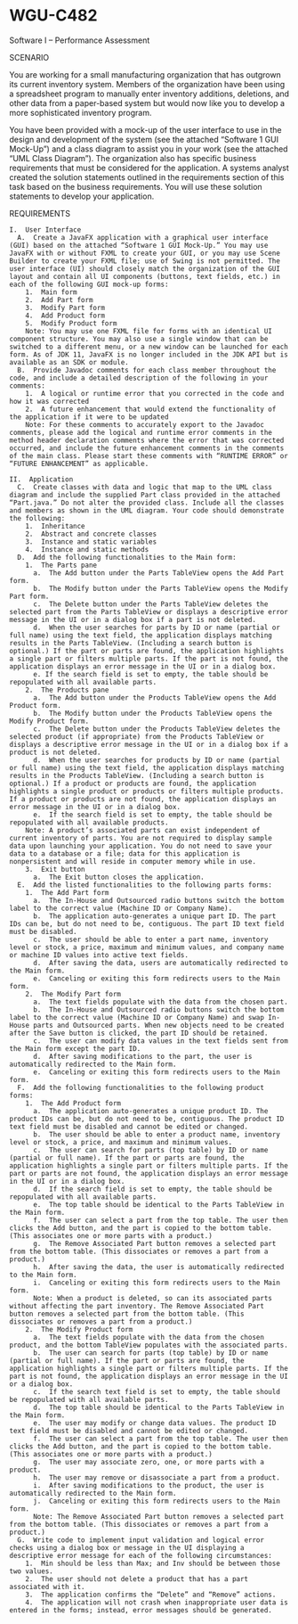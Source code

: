 # WGU-C482
Software I – Performance Assessment


SCENARIO

You are working for a small manufacturing organization that has outgrown its current inventory system. Members of the organization have been using a spreadsheet program to manually enter inventory additions, deletions, and other data from a paper-based system but would now like you to develop a more sophisticated inventory program.

You have been provided with a mock-up of the user interface to use in the design and development of the system (see the attached “Software 1 GUI Mock-Up”) and a class diagram to assist you in your work (see the attached “UML Class Diagram”). The organization also has specific business requirements that must be considered for the application. A systems analyst created the solution statements outlined in the requirements section of this task based on the business requirements. You will use these solution statements to develop your application.

REQUIREMENTS

    I.  User Interface
      A.  Create a JavaFX application with a graphical user interface (GUI) based on the attached “Software 1 GUI Mock-Up.” You may use JavaFX with or without FXML to create your GUI, or you may use Scene Builder to create your FXML file; use of Swing is not permitted. The user interface (UI) should closely match the organization of the GUI layout and contain all UI components (buttons, text fields, etc.) in each of the following GUI mock-up forms:
        1.  Main form
        2.  Add Part form
        3.  Modify Part form
        4.  Add Product form
        5.  Modify Product form
        Note: You may use one FXML file for forms with an identical UI component structure. You may also use a single window that can be switched to a different menu, or a new window can be launched for each form. As of JDK 11, JavaFX is no longer included in the JDK API but is available as an SDK or module.
      B.  Provide Javadoc comments for each class member throughout the code, and include a detailed description of the following in your comments:
        1.  A logical or runtime error that you corrected in the code and how it was corrected
        2.  A future enhancement that would extend the functionality of the application if it were to be updated
        Note: For these comments to accurately export to the Javadoc comments, please add the logical and runtime error comments in the method header declaration comments where the error that was corrected occurred, and include the future enhancement comments in the comments of the main class. Please start these comments with “RUNTIME ERROR” or “FUTURE ENHANCEMENT” as applicable.

    II.  Application
      C.  Create classes with data and logic that map to the UML class diagram and include the supplied Part class provided in the attached “Part.java.” Do not alter the provided class. Include all the classes and members as shown in the UML diagram. Your code should demonstrate the following:
        1.  Inheritance
        2.  Abstract and concrete classes
        3.  Instance and static variables
        4.  Instance and static methods
      D.  Add the following functionalities to the Main form:
        1.  The Parts pane
          a.  The Add button under the Parts TableView opens the Add Part form.
          b.  The Modify button under the Parts TableView opens the Modify Part form.
          c.  The Delete button under the Parts TableView deletes the selected part from the Parts TableView or displays a descriptive error message in the UI or in a dialog box if a part is not deleted.
          d.  When the user searches for parts by ID or name (partial or full name) using the text field, the application displays matching results in the Parts TableView. (Including a search button is optional.) If the part or parts are found, the application highlights a single part or filters multiple parts. If the part is not found, the application displays an error message in the UI or in a dialog box.
          e. If the search field is set to empty, the table should be repopulated with all available parts.
        2.  The Products pane
          a.  The Add button under the Products TableView opens the Add Product form.
          b.  The Modify button under the Products TableView opens the Modify Product form.
          c.  The Delete button under the Products TableView deletes the selected product (if appropriate) from the Products TableView or displays a descriptive error message in the UI or in a dialog box if a product is not deleted.
          d.  When the user searches for products by ID or name (partial or full name) using the text field, the application displays matching results in the Products TableView. (Including a search button is optional.) If a product or products are found, the application highlights a single product or products or filters multiple products. If a product or products are not found, the application displays an error message in the UI or in a dialog box.
          e.  If the search field is set to empty, the table should be repopulated with all available products.
        Note: A product’s associated parts can exist independent of current inventory of parts. You are not required to display sample data upon launching your application. You do not need to save your data to a database or a file; data for this application is nonpersistent and will reside in computer memory while in use.
        3.  Exit button
          a.  The Exit button closes the application.
      E.  Add the listed functionalities to the following parts forms:
        1.  The Add Part form
          a.  The In-House and Outsourced radio buttons switch the bottom label to the correct value (Machine ID or Company Name).
          b.  The application auto-generates a unique part ID. The part IDs can be, but do not need to be, contiguous. The part ID text field must be disabled.
          c.  The user should be able to enter a part name, inventory level or stock, a price, maximum and minimum values, and company name or machine ID values into active text fields.
          d.  After saving the data, users are automatically redirected to the Main form.
          e.  Canceling or exiting this form redirects users to the Main form.
        2.  The Modify Part form
          a.  The text fields populate with the data from the chosen part.
          b.  The In-House and Outsourced radio buttons switch the bottom label to the correct value (Machine ID or Company Name) and swap In-House parts and Outsourced parts. When new objects need to be created after the Save button is clicked, the part ID should be retained.
          c.  The user can modify data values in the text fields sent from the Main form except the part ID.
          d.  After saving modifications to the part, the user is automatically redirected to the Main form.
          e.  Canceling or exiting this form redirects users to the Main form.
      F.  Add the following functionalities to the following product forms:
        1.  The Add Product form
          a.  The application auto-generates a unique product ID. The product IDs can be, but do not need to be, contiguous. The product ID text field must be disabled and cannot be edited or changed.
          b.  The user should be able to enter a product name, inventory level or stock, a price, and maximum and minimum values.
          c.  The user can search for parts (top table) by ID or name (partial or full name). If the part or parts are found, the application highlights a single part or filters multiple parts. If the part or parts are not found, the application displays an error message in the UI or in a dialog box.
          d.  If the search field is set to empty, the table should be repopulated with all available parts.
          e.  The top table should be identical to the Parts TableView in the Main form.
          f.  The user can select a part from the top table. The user then clicks the Add button, and the part is copied to the bottom table. (This associates one or more parts with a product.)
          g.  The Remove Associated Part button removes a selected part from the bottom table. (This dissociates or removes a part from a product.)
          h.  After saving the data, the user is automatically redirected to the Main form.
          i.  Canceling or exiting this form redirects users to the Main form.
          Note: When a product is deleted, so can its associated parts without affecting the part inventory. The Remove Associated Part button removes a selected part from the bottom table. (This dissociates or removes a part from a product.)
        2.  The Modify Product form
          a.  The text fields populate with the data from the chosen product, and the bottom TableView populates with the associated parts.
          b.  The user can search for parts (top table) by ID or name (partial or full name). If the part or parts are found, the application highlights a single part or filters multiple parts. If the part is not found, the application displays an error message in the UI or a dialog box.
          c.  If the search text field is set to empty, the table should be repopulated with all available parts.
          d.  The top table should be identical to the Parts TableView in the Main form.
          e.  The user may modify or change data values. The product ID text field must be disabled and cannot be edited or changed.
          f.  The user can select a part from the top table. The user then clicks the Add button, and the part is copied to the bottom table. (This associates one or more parts with a product.)
          g.  The user may associate zero, one, or more parts with a product.
          h.  The user may remove or disassociate a part from a product.
          i.  After saving modifications to the product, the user is automatically redirected to the Main form.
          j.  Canceling or exiting this form redirects users to the Main form.
          Note: The Remove Associated Part button removes a selected part from the bottom table. (This dissociates or removes a part from a product.)
      G.  Write code to implement input validation and logical error checks using a dialog box or message in the UI displaying a descriptive error message for each of the following circumstances:
        1.  Min should be less than Max; and Inv should be between those two values.
        2.  The user should not delete a product that has a part associated with it.
        3.  The application confirms the “Delete” and “Remove” actions.
        4.  The application will not crash when inappropriate user data is entered in the forms; instead, error messages should be generated.
